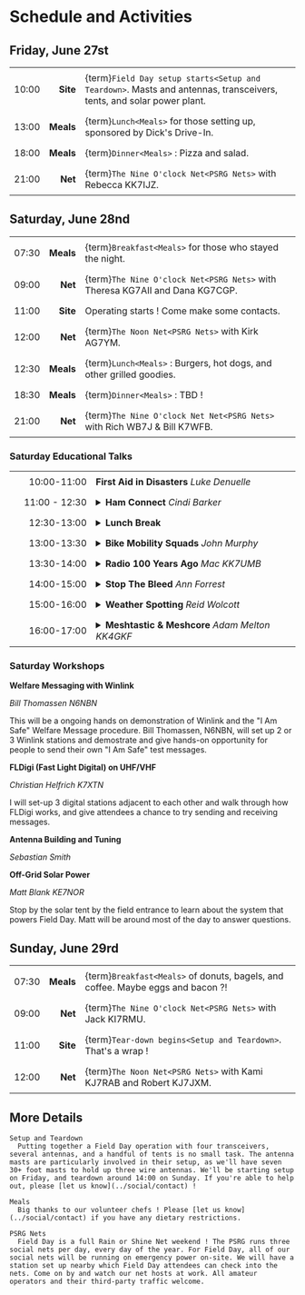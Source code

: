 # Schedule and Activities

## Friday, June 27st

|       |           |                                                                                                              |
| ----: | --------: | :----------------------------------------------------------------------------------------------------------- |
| 10:00 |  **Site** | {term}`Field Day setup starts<Setup and Teardown>`. Masts and antennas, transceivers, tents, and solar power plant. |
| 13:00 | **Meals** | {term}`Lunch<Meals>` for those setting up, sponsored by Dick's Drive-In.                                     |
| 18:00 | **Meals** | {term}`Dinner<Meals>` : Pizza and salad.                                                                     |
| 21:00 |   **Net** | {term}`The Nine O'clock Net<PSRG Nets>` with Rebecca KK7IJZ.                                                 |


## Saturday, June 28nd

|       |           |                                                                              |
| ----: | --------: | :--------------------------------------------------------------------------- |
| 07:30 | **Meals** | {term}`Breakfast<Meals>` for those who stayed the night.                     |
| 09:00 |   **Net** | {term}`The Nine O'clock Net<PSRG Nets>` with Theresa KG7AII and Dana KG7CGP. |
| 11:00 |  **Site** | Operating starts ! Come make some contacts.                                  |
| 12:00 |   **Net** | {term}`The Noon Net<PSRG Nets>` with Kirk AG7YM.                             |
| 12:30 | **Meals** | {term}`Lunch<Meals>` : Burgers, hot dogs, and other grilled goodies.         |
| 18:30 | **Meals** | {term}`Dinner<Meals>` : TBD !                                                |
| 21:00 |   **Net** | {term}`The Nine O'clock Net Net<PSRG Nets>` with Rich WB7J & Bill K7WFB.     |

### Saturday Educational Talks

<style>
  tr td {
    padding: 0.5rem;
  }

  td.time {
    text-align: right;
    width: 8rem;
  }
</style>

<table style="width:100%">
  <tr>
    <td class="time">10:00-11:00</td>
    <td><b>First Aid in Disasters</b> <i>Luke Denuelle</i></td>
  </tr>
  <tr>
    <td class="time">11:00 - 12:30</td>
    <td><details><summary><b>Ham Connect</b> <i>Cindi Barker</i></summary>A Ham Connect is an opportunity for Ham Radio operators to meet other experienced hams from a variety of local organizations and to learn how to use their knowledge to participate more fully in the world of ham radio. This includes activities such as contesting, getting on HF, outdoor activities like Parks on the Air, DIY antenna building, and how to prepare for and participate in emergency communication (EmComm) either from home or in the field. This preparation often involves fun events that provide community service while expanding radio skills.</details></td>
  </tr>
  <tr>
    <td class="time">12:30-13:00</td>
    <td><details><summary><b>Lunch Break</b></summary>Jack KI7RMU will be grilling up burgers and hot dogs, with a variety of sides. Registered volunteers have priority!</details></td>
  </tr>
  <tr>
    <td class="time">13:00-13:30</td>
    <td><details><summary><b>Bike Mobility Squads</b> <i>John Murphy</i></summary>This space intentionally left blank.</details></td>
  </tr>
  <tr>
    <td class="time">13:30-14:00</td>
    <td><details><summary><b>Radio 100 Years Ago</b> <i>Mac KK7UMB</i></summary>Mac will talk about the history of radio.</details></td>
  </tr>
  <tr>
    <td class="time">14:00-15:00</td>
    <td><details><summary><b>Stop The Bleed</b> <i>Ann Forrest</i></summary>Learn how to control massive hemmoraging in this interactive class.</details></td>
  </tr>
  <tr>
    <td class="time">15:00-16:00</td>
    <td><details><summary><b>Weather Spotting</b> <i>Reid Wolcott</i></summary>This space intentionally left blank.</details></td>
  </tr>
    <tr>
    <td class="time">16:00-17:00</td>
    <td><details><summary><b>Meshtastic & Meshcore</b> <i>Adam Melton KK4GKF</i></summary>All about Meshtastic and Meshcore, secure text messaging over LoRa.</details></td>
  </tr>
</table>

### Saturday Workshops

**Welfare Messaging with Winlink**

*Bill Thomassen N6NBN*

This will be a ongoing hands on demonstration of Winlink and the "I Am Safe" Welfare Message procedure.  Bill Thomassen, N6NBN, will set up 2 or 3 Winlink stations and demostrate and give hands-on opportunity for people to send their own "I Am Safe" test messages.

**FLDigi (Fast Light Digital) on UHF/VHF**

*Christian Helfrich K7XTN*

I will set-up 3 digital stations adjacent to each other and walk through how FLDigi works, and give attendees a chance to try sending and receiving messages.

**Antenna Building and Tuning**

*Sebastian Smith*

**Off-Grid Solar Power**

*Matt Blank KE7NOR*

Stop by the solar tent by the field entrance to learn about the system that powers Field Day. Matt will be around most of the day to answer questions.

## Sunday, June 29rd

|       |           |                                                                                 |
| ----: | --------: | :------------------------------------------------------------------------------ |
| 07:30 | **Meals** | {term}`Breakfast<Meals>` of donuts, bagels, and coffee. Maybe eggs and bacon ?! |
| 09:00 |   **Net** | {term}`The Nine O'clock Net<PSRG Nets>` with Jack KI7RMU.                       |
| 11:00 |  **Site** | {term}`Tear-down begins<Setup and Teardown>`. That's a wrap !                   |
| 12:00 |   **Net** | {term}`The Noon Net<PSRG Nets>` with Kami KJ7RAB and Robert KJ7JXM.             |



## More Details

<!-- LWHC Health and Wellness Net
  The [Lake Washington Ham Club](http://www.lakewashingtonhamclub.org/) runs a daily net to provide a check-in for their members and any licensed amateur operator. The net is operated from the their [Rose Hill repeater system](https://lakewashingtonhamclub.org/repeaters/). -->

```{glossary}
Setup and Teardown
  Putting together a Field Day operation with four transceivers, several antennas, and a handful of tents is no small task. The antenna masts are particularly involved in their setup, as we'll have seven 30+ foot masts to hold up three wire antennas. We'll be starting setup on Friday, and teardown around 14:00 on Sunday. If you're able to help out, please [let us know](../social/contact) !

Meals
  Big thanks to our volunteer chefs ! Please [let us know](../social/contact) if you have any dietary restrictions.

PSRG Nets
  Field Day is a full Rain or Shine Net weekend ! The PSRG runs three social nets per day, every day of the year. For Field Day, all of our social nets will be running on emergency power on-site. We will have a station set up nearby which Field Day attendees can check into the nets. Come on by and watch our net hosts at work. All amateur operators and their third-party traffic welcome.
```
